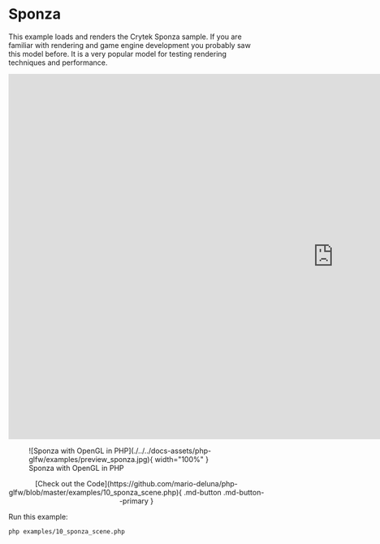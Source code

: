 # Sponza

This example loads and renders the Crytek Sponza sample. If you are familiar with rendering and game engine development you probably saw this model before. It is a very popular model for testing rendering techniques and performance.

<div class="video-wrapper">
 <iframe width="1280" height="720" src="https://www.youtube-nocookie.com/embed/sPj4pLGCdPM" frameborder="0" allowfullscreen></iframe>
</div>

<figure markdown>
  ![Sponza with OpenGL in PHP](./../../docs-assets/php-glfw/examples/preview_sponza.jpg){ width="100%" }
  <figcaption>Sponza with OpenGL in PHP</figcaption>
</figure>

<div style="text-align: center;" markdown>
[Check out the Code](https://github.com/mario-deluna/php-glfw/blob/master/examples/10_sponza_scene.php){ .md-button .md-button--primary }
</div>


Run this example:

```
php examples/10_sponza_scene.php
```